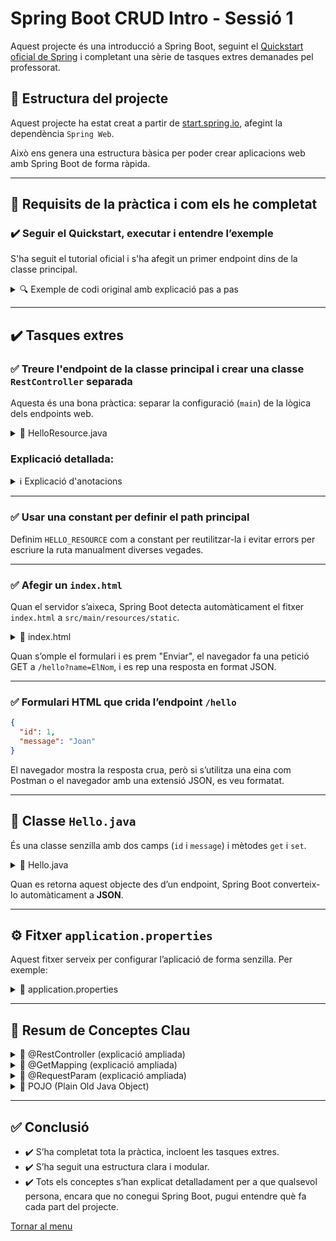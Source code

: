 # Spring Boot CRUD Intro - Sessió 1

Aquest projecte és una introducció a Spring Boot, seguint el [Quickstart oficial de Spring](https://spring.io/quickstart) i completant una sèrie de tasques extres demanades pel professorat.

## 🧩 Estructura del projecte

Aquest projecte ha estat creat a partir de [start.spring.io](https://start.spring.io), afegint la dependència `Spring Web`.

Això ens genera una estructura bàsica per poder crear aplicacions web amb Spring Boot de forma ràpida.

---

## 📌 Requisits de la pràctica i com els he completat

### ✔️ Seguir el Quickstart, executar i entendre l’exemple

S'ha seguit el tutorial oficial i s'ha afegit un primer endpoint dins de la classe principal.

<details>
<summary>🔍 Exemple de codi original amb explicació pas a pas</summary>

```java
@SpringBootApplication
@RestController
public class SpringbootCrudIntroApplication {

    public static void main(String[] args) {
        SpringApplication.run(SpringbootCrudIntroApplication.class, args);
    }

    @GetMapping("/hello-antic")
    public String hello(@RequestParam(value = "name", defaultValue = "Món") String name) {
        String missatge = String.format("Hola %s!", name);

        String comentari = """
        El mètode hello() que hem afegit està dissenyat per rebre un paràmetre de tipus String anomenat name,<br>
        i després combinar aquest paràmetre amb la paraula "Hola" dins del codi.<br><br>
        L’anotació @RestController indica a Spring que aquest codi descriu un endpoint web.<br><br>
        L’anotació @GetMapping("/hello-antic") vincula el mètode a l'adreça http://localhost:8080/hello-antic<br><br>
        Finalment, @RequestParam recull el valor "name" i usa "Món" si no es passa cap valor.
        """;

        return "<p>" + missatge + "</p><p>" + comentari + "</p>";
    }
}
```

### Explicació detallada d’anotacions i elements:

* `@SpringBootApplication`: configura automàticament Spring Boot, escaneja components i arrenca l’aplicació.
* `@RestController`: indica que la classe conté mètodes que respondran a peticions HTTP. A diferència d’un `@Controller`, no retorna una pàgina HTML, sinó dades (en aquest cas, text o JSON).
* `@GetMapping("/hello-antic")`: associa aquest mètode amb l’URL `/hello-antic`.
* `@RequestParam`: recull els paràmetres que venen per la URL. Per exemple: `?name=Joan`. Si no arriba cap valor, agafa el valor per defecte `"Món"`.

</details>

---

## ✔️ Tasques extres

### ✅ Treure l'endpoint de la classe principal i crear una classe `RestController` separada

Aquesta és una bona pràctica: separar la configuració (`main`) de la lògica dels endpoints web.

<details>
<summary>📄 HelloResource.java</summary>

```java
@RestController
@RequestMapping(HelloResource.HELLO_RESOURCE)
public class HelloResource {

    public static final String HELLO_RESOURCE = "/hello";

    @GetMapping()
    public Hello hello(@RequestParam(value = "name", defaultValue = "World") String name) {
        return new Hello(name);
    }

    @GetMapping("bye")
    public String bye(@RequestParam(value = "name", defaultValue = "World") String name) {
        return String.format("Adeu %s!", name);
    }

    @GetMapping("/test")
    public String test(@RequestParam(value = "name", defaultValue = "World") String name) {
        return "Hello Test!!";
    }
}
```

</details>

### Explicació detallada:

<details>
<summary>ℹ️ Explicació d'anotacions</summary>

* `@RestController`: igual que abans, indica que aquesta classe gestionarà peticions HTTP i respondrà amb dades.
* `@RequestMapping(HELLO_RESOURCE)`: defineix una ruta base per a tots els mètodes. En aquest cas, tots començaran amb `/hello`.
* `@GetMapping()`: com que no té cap valor, aquest mètode respon a `/hello`.
* `@GetMapping("bye")`: respondrà a `/hello/bye`.
* `@RequestParam(...)`: com abans, recull el valor de la URL. Exemple: `/hello/bye?name=Maria` -> `"Adeu Maria!"`

</details>

---

### ✅ Usar una constant per definir el path principal

Definim `HELLO_RESOURCE` com a constant per reutilitzar-la i evitar errors per escriure la ruta manualment diverses vegades.

---

### ✅ Afegir un `index.html`

Quan el servidor s’aixeca, Spring Boot detecta automàticament el fitxer `index.html` a `src/main/resources/static`.

<details>
<summary>📄 index.html</summary>

```html
<!doctype html>
<html lang="en">
<head>
    <meta charset="UTF-8">
    <title>Spring 2025</title>
</head>
<body>
    <h1>Welcome Spring Daw</h1>
    <p>No m'ha fet falta configurar res per aconseguir un missatge de benvinguda. Només cal crear index.html a static.</p>

    <form method="get" action="/hello">
        <input type="text" name="name" placeholder="name" />
        <input type="submit">
    </form>
</body>
</html>
```

</details>

Quan s’omple el formulari i es prem "Enviar", el navegador fa una petició GET a `/hello?name=ElNom`, i es rep una resposta en format JSON.

---

### ✅ Formulari HTML que crida l’endpoint `/hello`

```json
{
  "id": 1,
  "message": "Joan"
}
```

El navegador mostra la resposta crua, però si s’utilitza una eina com Postman o el navegador amb una extensió JSON, es veu formatat.

---

## 🧱 Classe `Hello.java`

És una classe senzilla amb dos camps (`id` i `message`) i mètodes `get` i `set`.

<details>
<summary>📄 Hello.java</summary>

```java
public class Hello {
    int id;
    String message;

    public Hello(String message) {
        this.message = message;
        id = 1;
    }

    public int getId() { return id; }
    public void setId(int id) { this.id = id; }
    public String getMessage() { return message; }
    public void setMessage(String message) { this.message = message; }
}
```

</details>

Quan es retorna aquest objecte des d’un endpoint, Spring Boot converteix-lo automàticament a **JSON**.

---

## ⚙️ Fitxer `application.properties`

Aquest fitxer serveix per configurar l’aplicació de forma senzilla. Per exemple:

<details>
<summary>📄 application.properties</summary>

```properties
spring.application.name=springboot-crud-intro
welcome-value=Benvingut
# server.port=8082 (es pot descomentar per canviar el port)
```

També es pot fer servir el fitxer `application.yml` en format YAML.

</details>

---

## 📌 Resum de Conceptes Clau

<details>
<summary>🧠 @RestController (explicació ampliada)</summary>

`@RestController` és una combinació de dues anotacions:

* `@Controller`: indica que és una classe que pot gestionar peticions HTTP.
* `@ResponseBody`: fa que el resultat del mètode es retorni directament com a resposta HTTP (no com una vista HTML).

Per tant, serveix per **fer APIs REST** que treballen amb dades (JSON, XML...).

</details>

<details>
<summary>🧠 @GetMapping (explicació ampliada)</summary>

És una forma ràpida d’especificar que un mètode respon a **peticions GET**. GET és el tipus de petició que fa el navegador normalment quan accedim a una URL.

```java
@GetMapping("/hola")
public String hola() {
    return "Hola món!";
}
```

Això respondrà quan entrem a `http://localhost:8080/hola`.

</details>

<details>
<summary>🧠 @RequestParam (explicació ampliada)</summary>

`@RequestParam` s’utilitza per accedir als paràmetres passats per la URL:

```java
@GetMapping("/hello")
public String hello(@RequestParam String name) {
    return "Hola " + name;
}
```

Si accedim a `/hello?name=Joan`, es mostrarà `"Hola Joan"`.

També es pot afegir un valor per defecte:

```java
@RequestParam(value = "name", defaultValue = "Món")
```

</details>

<details>
<summary>🧠 POJO (Plain Old Java Object)</summary>

Un POJO és una classe senzilla de Java amb atributs i mètodes getters/setters. En Spring, sovint s’utilitza per representar objectes que es retornen en format JSON.

</details>

---

## ✅ Conclusió

* ✔️ S’ha completat tota la pràctica, incloent les tasques extres.
* ✔️ S’ha seguit una estructura clara i modular.
* ✔️ Tots els conceptes s’han explicat detalladament per a que qualsevol persona, encara que no conegui Spring Boot, pugui entendre què fa cada part del projecte.

[Tornar al menu]()
